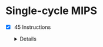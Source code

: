 # Single-cycle MIPS

- [x] 45 Instructions

  <details>
  <summary>Details</summary>
  
    - Logical
      - AND
      - OR
      - XOR
      - NOR
      - ANDI
      - XORI
      - LUI
      - ORI, LI
    - Shift
      - SLL, NOP
      - SRL
      - SRA
      - SLLV
      - SRLV
      - SRAV
    - Arithmetic
      - ADD[U]
      - SUB[U]
      - SLT[U]
      - ADDI[U]
      - SLTI[U]
    - Jump
      - JR
      - JALR
      - J
      - JAL
    - Branch
      - BEQ
      - B
      - BGTZ
      - BLEZ
      - BNE
      - BLTZ
      - BLTZAL
      - BGEZ
      - BGEZAL, BAL
    - Load / Store
      - LB
      - LBU
      - LH
      - LHU
      - LW
      - SB
      - SH
      - SW
  </details>

